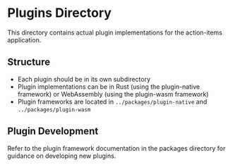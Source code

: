 # Plugins Directory

This directory contains actual plugin implementations for the action-items application.

## Structure

- Each plugin should be in its own subdirectory
- Plugin implementations can be in Rust (using the plugin-native framework) or WebAssembly (using the plugin-wasm framework)
- Plugin frameworks are located in `../packages/plugin-native` and `../packages/plugin-wasm`

## Plugin Development

Refer to the plugin framework documentation in the packages directory for guidance on developing new plugins.